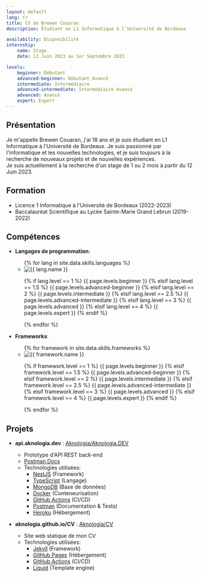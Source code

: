 ```yaml
---
layout: default
lang: fr
title: CV de Brewen Couaran
description: Étudiant en L1 Informatique à l'Université de Bordeaux

availability: Disponibilité
internship:
    name: Stage
    date: 12 Juin 2023 au 1er Septembre 2023

levels:
    beginner: Débutant
    advanced-beginner: Débutant Avancé
    intermediate: Intermédiaire
    advanced-intermediate: Intermédiaire Avancé
    advanced: Avancé
    expert: Expert
---
```

## Présentation
Je m'appelle Brewen Couaran, j'ai 18 ans et je suis étudiant en L1 Informatique à l'Université de Bordeaux.
Je suis passionné par l'informatique et les nouvelles technologies, et je suis toujours à la recherche de nouveaux projets et de nouvelles expériences.<br>
Je suis actuellement à la recherche d'un stage de 1 ou 2 mois à partir du 12 Juin 2023.
## Formation
* Licence 1 Informatique à l'Université de Bordeaux (2022-2023)
* Baccalauréat Scientifique au Lycée Sainte-Marie Grand Lebrun (2019-2022)

## Compétences
<ul>
<li>
    <p class="subtitle"><strong>Langages de programmation</strong>:</p>
    <ul>
        {% for lang in site.data.skills.languages %}
        <li class="skill">
            <img
                src="https://img.shields.io/badge/-{{ lang.name }}-{{ lang.color }}?logo={{ lang.slug }}&logoColor={{ lang.font_color }}"
                alt="{{ lang.name }}"
            />
            <p>
                {% if lang.level == 1 %}
                    {{ page.levels.beginner }}
                {% elsif lang.level == 1.5 %}
                    {{ page.levels.advanced-beginner }}
                {% elsif lang.level == 2 %}
                    {{ page.levels.intermediate }}
                {% elsif lang.level == 2.5 %}
                    {{ page.levels.advanced-intermediate }}
                {% elsif lang.level == 3 %}
                    {{ page.levels.advanced }}
                {% elsif lang.level == 4 %}
                    {{ page.levels.expert }}
                {% endif %}
            </p>
        </li>
        {% endfor %}
    </ul>
</li>
<li>
    <p class="subtitle"><strong>Frameworks</strong>:</p>
    <ul>
        {% for framework in site.data.skills.frameworks %}
        <li class="skill">
            <img
                src="https://img.shields.io/badge/-{{ framework.name }}-{{ framework.color }}?logo={{ framework.slug }}&logoColor={{ framework.font_color }}"
                alt="{{ framework.name }}"
            />
            <p>
                {% if framework.level == 1 %}
                    {{ page.levels.beginner }}
                {% elsif framework.level == 1.5 %}
                    {{ page.levels.advanced-beginner }}
                {% elsif framework.level == 2 %}
                    {{ page.levels.intermediate }}
                {% elsif framework.level == 2.5 %}
                    {{ page.levels.advanced-intermediate }}
                {% elsif framework.level == 3 %}
                    {{ page.levels.advanced }}
                {% elsif framework.level == 4 %}
                    {{ page.levels.expert }}
                {% endif %}
            </p>
        </li>
        {% endfor %}
    </ul>
</li>
</ul>

## Projets
  * **api.aknologia.dev** : [Aknologia/Aknologia.DEV](https://github.com/Aknologia/Aknologia.DEV)
    * Prototype d'API REST back-end
    * [Postman Docs](https://documenter.getpostman.com/view/19755036/UVkvKYV5)
    * Technologies utilisées:
      * [NestJS](https://nestjs.com/) (Framework)
      * [TypeScript](https://www.typescriptlang.org/) (Langage)
      * [MongoDB](https://www.mongodb.com/) (Base de données)
      * [Docker](https://www.docker.com/) (Conteneurisation)
      * [GitHub Actions](https://github.com/features/actions) (CI/CD)
      * [Postman](https://www.postman.com/) (Documentation & Tests)
      * [Heroku](https://www.heroku.com/) (Hébergement)
  
  * **aknologia.github.io/CV** : [Aknologia/CV](https://github.com/Aknologia/CV)
    * Site web statique de mon CV
    * Technologies utilisées:
      * [Jekyll](https://jekyllrb.com/) (Framework)
      * [GitHub Pages](https://pages.github.com/) (Hébergement)
      * [GitHub Actions](https://github.com/features/actions) (CI/CD)
      * [Liquid](https://shopify.github.io/liquid/) (Template engine)